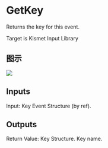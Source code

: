 # GetKey

Returns the key for this event.

Target is Kismet Input Library

## 图示

![]($-20221218-19271213.png)

## Inputs

Input: Key Event Structure (by ref).  

## Outputs

Return Value: Key Structure. Key name.

